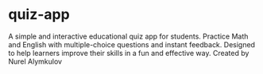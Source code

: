 # quiz-app
A simple and interactive educational quiz app for students. Practice Math and English with multiple-choice questions and instant feedback. Designed to help learners improve their skills in a fun and effective way. Created by Nurel Alymkulov
